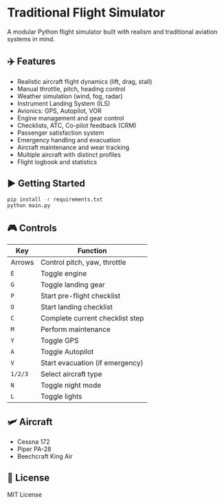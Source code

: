 # Traditional Flight Simulator

A modular Python flight simulator built with realism and traditional aviation systems in mind.

## ✈️ Features

- Realistic aircraft flight dynamics (lift, drag, stall)
- Manual throttle, pitch, heading control
- Weather simulation (wind, fog, radar)
- Instrument Landing System (ILS)
- Avionics: GPS, Autopilot, VOR
- Engine management and gear control
- Checklists, ATC, Co-pilot feedback (CRM)
- Passenger satisfaction system
- Emergency handling and evacuation
- Aircraft maintenance and wear tracking
- Multiple aircraft with distinct profiles
- Flight logbook and statistics

## ▶️ Getting Started

```bash
pip install -r requirements.txt
python main.py
```

## 🎮 Controls

| Key | Function                          |
|-----|-----------------------------------|
| Arrows | Control pitch, yaw, throttle   |
| `E` | Toggle engine                     |
| `G` | Toggle landing gear               |
| `P` | Start pre-flight checklist        |
| `O` | Start landing checklist           |
| `C` | Complete current checklist step   |
| `M` | Perform maintenance               |
| `Y` | Toggle GPS                        |
| `A` | Toggle Autopilot                  |
| `V` | Start evacuation (if emergency)   |
| `1/2/3` | Select aircraft type          |
| `N` | Toggle night mode                 |
| `L` | Toggle lights                     |

## 🛩️ Aircraft

- Cessna 172
- Piper PA-28
- Beechcraft King Air

## 📄 License

MIT License
